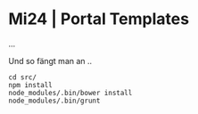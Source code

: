 # Mi24 | Portal Templates

...

Und so fängt man an ..

    cd src/
    npm install
    node_modules/.bin/bower install
    node_modules/.bin/grunt
